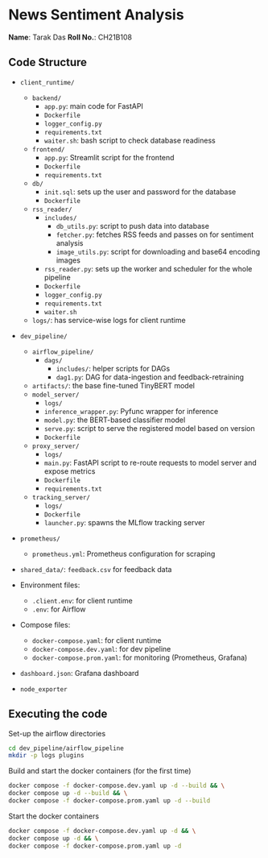 # News Sentiment Analysis

**Name**: Tarak Das
**Roll No.**:  CH21B108

## Code Structure

- `client_runtime/`
    - `backend/`
        - `app.py`: main code for FastAPI
        - `Dockerfile`
        - `logger_config.py`
        - `requirements.txt`
        - `waiter.sh`: bash script to check database readiness
    - `frontend/`
        - `app.py`: Streamlit script for the frontend
        - `Dockerfile`
        - `requirements.txt`
    - `db/`
        - `init.sql`: sets up the user and password for the database
        - `Dockerfile`
    - `rss_reader/`
        - `includes/`
            - `db_utils.py`: script to push data into database
            - `fetcher.py`: fetches RSS feeds and passes on for sentiment analysis
            - `image_utils.py`: script for downloading and base64 encoding images
        - `rss_reader.py`: sets up the worker and scheduler for the whole pipeline
        - `Dockerfile`
        - `logger_config.py`
        - `requirements.txt`
        - `waiter.sh`
    - `logs/`: has service-wise logs for client runtime

- `dev_pipeline/`
    - `airflow_pipeline/`
        - `dags/`
            - `includes/`: helper scripts for DAGs
            - `dag1.py`: DAG for data-ingestion and feedback-retraining
    - `artifacts/`: the base fine-tuned TinyBERT model
    - `model_server/`
        - `logs/`
        - `inference_wrapper.py`: Pyfunc wrapper for inference
        - `model.py`: the BERT-based classifier model
        - `serve.py`: script to serve the registered model based on version
        - `Dockerfile`
    - `proxy_server/`
        - `logs/`
        - `main.py`: FastAPI script to re-route requests to model server and expose metrics
        - `Dockerfile`
        - `requirements.txt`
    - `tracking_server/`
        - `logs/`
        - `Dockerfile`
        - `launcher.py`: spawns the MLflow tracking server

- `prometheus/`
    - `prometheus.yml`: Prometheus configuration for scraping

- `shared_data/`: `feedback.csv` for feedback data

- Environment files:
    - `.client.env`: for client runtime
    - `.env`: for Airflow

- Compose files:
    - `docker-compose.yaml`: for client runtime
    - `docker-compose.dev.yaml`: for dev pipeline
    - `docker-compose.prom.yaml`: for monitoring (Prometheus, Grafana)

- `dashboard.json`: Grafana dashboard

- `node_exporter`

## Executing the code

Set-up the airflow directories
```bash
cd dev_pipeline/airflow_pipeline
mkdir -p logs plugins
```

Build and start the docker containers (for the first time)
```bash
docker compose -f docker-compose.dev.yaml up -d --build && \
docker compose up -d --build && \
docker compose -f docker-compose.prom.yaml up -d --build
```

Start the docker containers
```bash
docker compose -f docker-compose.dev.yaml up -d && \
docker compose up -d && \
docker compose -f docker-compose.prom.yaml up -d
```